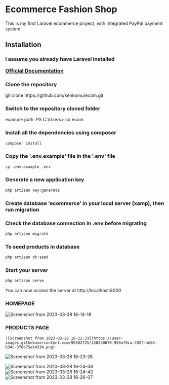 # Ecommerce Fashion Shop

<p>This is my first Laravel ecommerce project, with integrated PayPal payment system.</p>

## Installation

### I assume you already have Laravel installed <p>[Official Documentation](https://laravel.com/docs/8.x/installation#installation)</p>


### Clone the repository 

   <p> git clone https://github.com/kenkomu/ecom.git </p>

   ### Switch to the repository cloned folder

   <p> example path:  PS C:\Users> cd ecom  </p>

### Install all the dependencies using composer


   ``` bash
   composer install
   ```

### Copy the '.env.example' file in the '.env' file
    
   ```bash
   cp .env.example .env
   ```

### Generate a new application key
    
   ```bash
   php artisan key:generate
   ```

### Create database 'ecommerce' in your local server (xamp), then run migration
### Check the database connection in .env before migrating

   ```bash
   php artisan migrate
``` 

### To seed products in database

   ```bash
   php artisan db:seed
```

### Start your server

   ```bash
   php artisan serve
   ```

<p> You can now access the server at http://localhost:8000</p>

### HOMEPAGE
![Screenshot from 2023-03-28 16-14-18](https://user-images.githubusercontent.com/95502725/228250249-2045a0c4-3061-46df-8f81-47ce1acefd02.png)
### PRODUCTS PAGE
    ![Screenshot from 2023-03-28 16-22-33](https://user-images.githubusercontent.com/95502725/228250670-959af9ca-492f-4e58-b34c-370b75eb4334.png)

![Screenshot from 2023-03-28 16-23-26](https://user-images.githubusercontent.com/95502725/228250904-a8a9a9c1-3979-4bf0-ad3b-6536216f1c9e.png)

![Screenshot from 2023-03-28 16-24-08](https://user-images.githubusercontent.com/95502725/228251088-9f506420-e609-4d85-b0a2-1b07a8a3e970.png)
![Screenshot from 2023-03-28 16-24-42](https://user-images.githubusercontent.com/95502725/228251253-fbd328fd-e382-4f39-b9f2-a95946810764.png)
![Screenshot from 2023-03-28 16-26-07](https://user-images.githubusercontent.com/95502725/228251820-ec6bc71d-b5cd-41e6-8aa8-85ff6a70b120.png)
